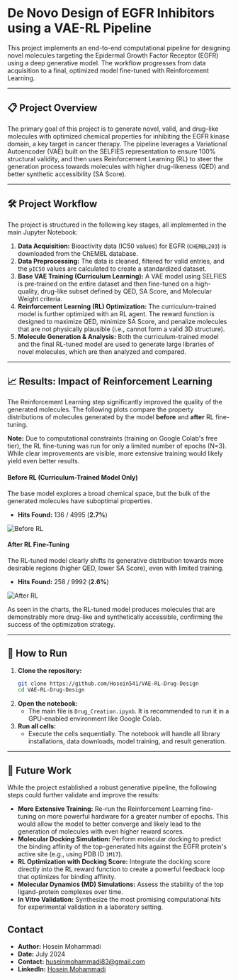# De Novo Design of EGFR Inhibitors using a VAE-RL Pipeline

This project implements an end-to-end computational pipeline for designing novel molecules targeting the Epidermal Growth Factor Receptor (EGFR) using a deep generative model. The workflow progresses from data acquisition to a final, optimized model fine-tuned with Reinforcement Learning.

---

## 📋 Project Overview

The primary goal of this project is to generate novel, valid, and drug-like molecules with optimized chemical properties for inhibiting the EGFR kinase domain, a key target in cancer therapy. The pipeline leverages a Variational Autoencoder (VAE) built on the SELFIES representation to ensure 100% structural validity, and then uses Reinforcement Learning (RL) to steer the generation process towards molecules with higher drug-likeness (QED) and better synthetic accessibility (SA Score).

---

## 🛠️ Project Workflow

The project is structured in the following key stages, all implemented in the main Jupyter Notebook:

1.  **Data Acquisition:** Bioactivity data (IC50 values) for EGFR (`CHEMBL203`) is downloaded from the ChEMBL database.
2.  **Data Preprocessing:** The data is cleaned, filtered for valid entries, and the `pIC50` values are calculated to create a standardized dataset.
3.  **Base VAE Training (Curriculum Learning):** A VAE model using SELFIES is pre-trained on the entire dataset and then fine-tuned on a high-quality, drug-like subset defined by QED, SA Score, and Molecular Weight criteria.
4.  **Reinforcement Learning (RL) Optimization:** The curriculum-trained model is further optimized with an RL agent. The reward function is designed to maximize QED, minimize SA Score, and penalize molecules that are not physically plausible (i.e., cannot form a valid 3D structure).
5.  **Molecule Generation & Analysis:** Both the curriculum-trained model and the final RL-tuned model are used to generate large libraries of novel molecules, which are then analyzed and compared.

---

## 📈 Results: Impact of Reinforcement Learning

The Reinforcement Learning step significantly improved the quality of the generated molecules. The following plots compare the property distributions of molecules generated by the model **before** and **after** RL fine-tuning.

**Note:** Due to computational constraints (training on Google Colab's free tier), the RL fine-tuning was run for only a limited number of epochs (N=3). While clear improvements are visible, more extensive training would likely yield even better results.

#### Before RL (Curriculum-Trained Model Only)
The base model explores a broad chemical space, but the bulk of the generated molecules have suboptimal properties.
* **Hits Found:** 136 / 4995 (**2.7%**)

![Before RL](image_3e3d14.png)

#### After RL Fine-Tuning
The RL-tuned model clearly shifts its generative distribution towards more desirable regions (higher QED, lower SA Score), even with limited training.
* **Hits Found:** 258 / 9992 (**2.6%**)

![After RL](image_771a9d.png)

As seen in the charts, the RL-tuned model produces molecules that are demonstrably more drug-like and synthetically accessible, confirming the success of the optimization strategy.

---

## 🚀 How to Run

1.  **Clone the repository:**
    ```bash
    git clone https://github.com/Hosein541/VAE-RL-Drug-Design
    cd VAE-RL-Drug-Design
    ```
2.  **Open the notebook:**
    * The main file is `Drug_Creation.ipynb`. It is recommended to run it in a GPU-enabled environment like Google Colab.
3.  **Run all cells:**
    * Execute the cells sequentially. The notebook will handle all library installations, data downloads, model training, and result generation.

---

## 🔬 Future Work

While the project established a robust generative pipeline, the following steps could further validate and improve the results:

* **More Extensive Training:** Re-run the Reinforcement Learning fine-tuning on more powerful hardware for a greater number of epochs. This would allow the model to better converge and likely lead to the generation of molecules with even higher reward scores.
* **Molecular Docking Simulation:** Perform molecular docking to predict the binding affinity of the top-generated hits against the EGFR protein's active site (e.g., using PDB ID `1M17`).
* **RL Optimization with Docking Score:** Integrate the docking score directly into the RL reward function to create a powerful feedback loop that optimizes for binding affinity.
* **Molecular Dynamics (MD) Simulations:** Assess the stability of the top ligand-protein complexes over time.
* **In Vitro Validation:** Synthesize the most promising computational hits for experimental validation in a laboratory setting.


## Contact
* **Author:** Hosein Mohammadi
* **Date:** July 2024
* **Contact:** [huseinmohammadi83@gmail.com](mailto:huseinmohammadi83@gmail.com)
* **LinkedIn:** [Hosein Mohammadi](https://www.linkedin.com/in/hosein-mohammadi-979b8a2b2/) 

